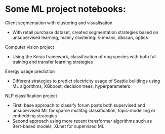 # Some ML project notebooks:

Client segmentation with clustering and visualisation
- With retail purchase dataset, created segmentation strategies based on unsupervised learning, mainly clustering: k-means, dbscan, optics

Computer vision project
- Using the Keras framework, classification of dog species with both full training and transfer learning strategies

Energy usage prediction

- Different strategies to predict electricity usage of Seattle buildings using ML algorithms, XGboost, decision trees, hyperparameters 

NLP classification project

- First, base approach to classify forum posts both supervised and unsupervised ML for sparse multitag classification, topic-modelling or embedding strategies
- Second approach using more recent transformer algorithms such as Bert-based models, XLnet for supervised ML
